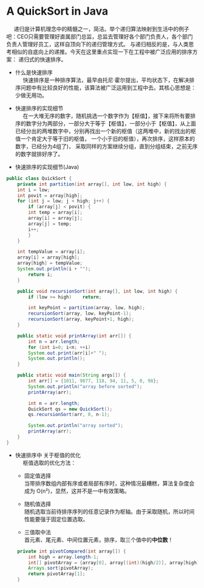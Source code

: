 # A QuickSort in Java

&nbsp;&nbsp;&nbsp;&nbsp; 递归是计算机理念中的精髓之一，简洁。举个递归算法映射到生活中的例子吧：CEO只需要管理好直属部门总监，总监去管理好各个部门负责人，各个部门负责人管理好员工，这样自顶向下的递归管理方式。 与递归相反的是，与人类思考相似的自底向上的递推。今天在这里重点实现一下在工程中被广泛应用的排序方案： 递归式的快速排序。

+ 什么是快速排序  
&nbsp;&nbsp;&nbsp;&nbsp; 快速排序是一种排序算法，最早由托尼·霍尔提出，平均状态下，在解决排序问题中有比较良好的性能，该算法被广泛运用到工程中去。其核心思想是：少做无用功。  

+ 快速排序的实现细节  
&nbsp;&nbsp;&nbsp;&nbsp; 在一大堆无序的数字，随机挑选一个数字作为【枢值】，接下来将所有要排序的数字分为两部分，一部分大于等于【枢值】，一部分小于【枢值】，从上面已经分出的两堆数字中，分别再找出一个新的枢值（这两堆中，新的找出的枢值一个肯定大于等于旧的枢值， 一个小于旧的枢值），再次排序，这样原本的数字，已经分为4组了)， 采取同样的方案继续分组，直到分组结束，之前无序的数字就排好序了。


+ 快速排序的实现细节(Java)  
```java
public class QuickSort {
    private int partition(int array[], int low, int high) {
    int i = low;
    int povit = array[high];
    for (int j = low; j < high; j++) {
        if (array[j] < povit) {
        int temp = array[i];
        array[i] = array[j];
        array[j] = temp;
        i++;
        }
    }

    int tempValue = array[i];
    array[i] = array[high];
    array[high] = tempValue;
    System.out.println(i + "");
        return i;
    }

    public void recursionSort(int array[], int low, int high) {
        if (low >= high)    return;

        int keyPoint = partition(array, low, high);
        recursionSort(array, low, keyPoint-1);
        recursionSort(array, keyPoint+1, high);
    }

    public static void printArray(int arr[]) {
        int n = arr.length;
        for (int i=0; i<n; ++i)
        System.out.print(arr[i]+" ");
        System.out.println();
    }

    public static void main(String args[]) {
        int arr[] = {1011, 9877, 118, 94, 11, 5, 0, 98};
        System.out.println("array before sorted");
        printArray(arr);

        int n = arr.length;
        QuickSort qs = new QuickSort();
        qs.recursionSort(arr, 0, n-1);

        System.out.println("array sorted");
        printArray(arr);
    }
}
```  

+ 快速排序中 关于枢值的优化   
&nbsp;&nbsp;&nbsp;&nbsp; 枢值选取的优化方法：
    * 固定值选择  
    当带排序数组内部有序或者局部有序时，这种情况最糟糕，算法复杂度会成为 O(n²)，显然，这并不是一中有效策略。

    * 随机值选择  
    随机选取当前待排序序列的任意记录作为枢轴。由于采取随机，所以时间性能要强于固定位置选取。  

    * 三值取中法  
    首元素、尾元素、中间位置元素，排序，取三个值中的<b>中位数</b>！


```java
    private int pivotCompared(int array[]) {
        int high = array.length-1;
        int[] pivotArray = {array[0], array[(int)(high/2)], array[high]};
        Arrays.sort(pivotArray);
        return pivotArray[1];
    }
```  

